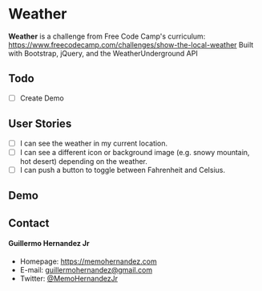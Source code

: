Weather
======
**Weather** is a challenge from Free Code Camp's curriculum: https://www.freecodecamp.com/challenges/show-the-local-weather
Built with Bootstrap, jQuery, and the WeatherUnderground API

## Todo

- [ ] Create Demo

## User Stories
- [ ] I can see the weather in my current location.
- [ ] I can see a different icon or background image (e.g. snowy mountain, hot desert) depending on the weather.
- [ ] I can push a button to toggle between Fahrenheit and Celsius.

## Demo


## Contact
#### Guillermo Hernandez Jr
* Homepage: https://memohernandez.com
* E-mail: guillermohernandez@gmail.com
* Twitter: [@MemoHernandezJr](https://twitter.com/MemoHernandezJr "MemoHernandezJr on Twitter")

